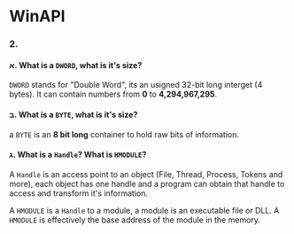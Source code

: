 # WinAPI

### 2.

#### א. What is a `DWORD`, what is it's size?
`DWORD` stands for "Double Word", its an usigned 32-bit long interget (4 bytes). It can contain numbers from **0** to **4,294,967,295**.

#### ב.  What is a `BYTE`, what is it's size?
a `BYTE` is an **8 bit long** container to hold raw bits of information.

#### ג. What is a `Handle`? What is `HMODULE`?
A `Handle` is an access point to an object (File, Thread, Process, Tokens and more), each object has one handle and a program can obtain that handle to access and transform it's information.

A `HMODULE` is a `Handle` to a module, a module is an executable file or DLL. A `HMODULE` is effectively the base address of the module in the memory.